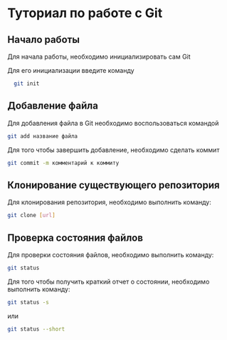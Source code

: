 # Туториал по работе с Git

## Начало работы

Для начала работы, необходимо инициализировать сам Git

Для его инициализации введите команду  

```bash
  git init
```

## Добавление файла

Для добавления файла в Git необходимо воспользоваться командой  

```bash
git add название файла
```

Для того чтобы завершить добавление, необходимо сделать коммит  

```bash
git commit -m комментарий к коммиту
```

## Клонирование существующего репозитория

Для клонирования репозитория, необходимо выполнить команду:  

```bash
git clone [url]
```

## Проверка состояния файлов

Для проверки состояния файлов, необходимо выполнить команду:

```bash
git status
```

Для того чтобы получить краткий отчет о состоянии, необходимо выполнить команду:

```bash
git status -s
```

или

```bash
git status --short
```
